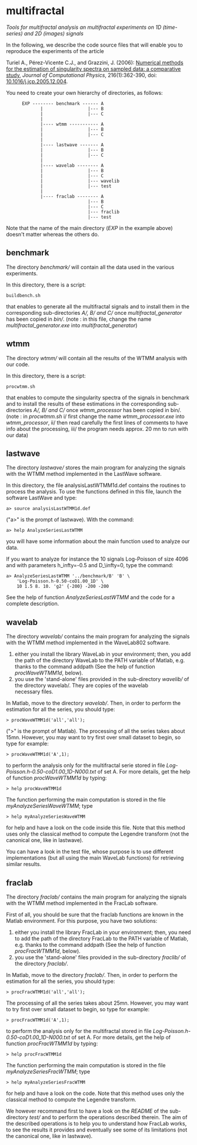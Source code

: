 # multifractal
_Tools for multifractal analysis an multifractal experiments on 1D (time-series) and 2D (images) signals_

In the following, we describe the code source files that will enable 
you to reproduce the experiments of the article

 Turiel A., Pérez-Vicente C.J., and Grazzini, J. (2006):
 [Numerical methods for the estimation of singularity spectra on sampled data: a comparative study](http://www.sciencedirect.com/science/article/pii/S0021999105005565),
 _Journal of Computational Physics_, 216(1):362-390,
 doi: [10.1016/j.jcp.2005.12.004](http://dx.doi.org/10.1016/j.jcp.2005.12.004).

You need to create your own hierarchy of directories, as follows:

          EXP -------- benchmark ------ A
                 |                 |--- B
                 |                 |--- C   
                 |          
                 |---- wtmm ----------- A     
                 |                 |--- B
                 |                 |--- C        
                 |          
                 |---- lastwave ------- A
                 |                 |--- B
                 |                 |--- C
                 |          
                 |---- wavelab -------- A
                 |                 |--- B
                 |                 |--- C
                 |                 |--- wavelib
                 |                 |--- test
                 |          
                 |---- fraclab -------- A
                                   |--- B
                                   |--- C
                                   |--- fraclib
                                   |--- test
 
Note that the name of the main directory (_EXP_ in the example above) 
doesn't matter whereas the others do.

benchmark
---------

The directory _benchmark/_ will contain all the data used in the various
experiments. 

In this directory, there is a script:

	buildbench.sh 
that enables to generate all the multifractal signals and to install 
them in the corresponding sub-directories _A/, B/ and C/_ once 
_multifractal_generator_ has been copied in _bin/_.
(note : in this file, change the name _multifractal_generator.exe_
into _multifractal_generator_)

wtmm
----

The directory _wtmm/_ will contain all the results of the WTMM analysis 
with our code.

In this directory, there is a script:

	procwtmm.sh
that enables to compute the singularity spectra of the signals in 
benchmark and to install the results of these estimations in the 
corresponding sub-directories _A/, B/ and C/_ once _wtmm_processor_ has 
been copied in bin/.
(note : in _procwtmm.sh_ 
   i/ first change the name _wtmm_processor.exe_ into _wtmm_processor_, 
   ii/ then read carefully the first lines of comments to have info about the processing, 
  iii/ the program needs approx. 20 mn to run with our data)

lastwave
--------

The directory _lastwave/_ stores the main program for analyzing the 
signals with the WTMM method implemented in the LastWave software.

In this directory, the file analysisLastWTMM1d.def contains the 
routines to process the analysis. To use the functions defined in 
this file, launch the software LastWave and type:

 	a> source analysisLastWTMM1d.def
("a>" is the prompt of lastwave). With the command:

	a> help AnalyzeSeriesLastWTMM 
you will have some information about the main function used to 
analyze our data.

If you want to analyze for instance the 10 signals Log-Poisson of 
size 4096 and with parameters h_infty=-0.5 and D_\infty=0, type the 
command:

	a> AnalyzeSeriesLastWTMM '../benchmark/B' 'B' \
		'Log-Poisson.h-0.50-coD1.00_1D' \
		10 1.5 8. 10. 'g2' {-200} -200 -200 
See the help of function _AnalyzeSeriesLastWTMM_ and the code for a 
complete description.

wavelab
-------

The directory _wavelab/_ contains the main program for analyzing the
signals with the WTMM method implemented in the WaveLab802 software.

  1. either you install the library WaveLab in your environment; then, 
  you  add the path of the directory WaveLab to the PATH variable of 
  Matlab, e.g. thanks to the command addpath (See the help of function 
  _procWaveWTMM1d_, below).
  2. you use the 'stand-alone' files provided in the sub-directory
  _wavelib/_ of the directory wavelab/. They are copies of the wavelab  
  necessary files. 

In Matlab, move to the directory _wavelab/_. Then, in order to perform 
the estimation for all the series, you should type:

	> procWaveWTMM1d('all','all');
(">" is the prompt of Matlab). The processing of all the series takes 
about 15mn. 
However, you may want to try first over small dataset to begin, so 
type for example:

	> procWaveWTMM1d('A',1);
to perform the analysis only for the multifractal serie stored in file 
_Log-Poisson.h-0.50-coD1.00_1D-N000.txt_ of set A. For more details, get 
the help of function _procWaveWTMM1d_ by typing:

	> help procWaveWTMM1d
The function performing the main computation is stored in the file 
_myAnalyzeSeriesWaveWTMM_; type

	> help myAnalyzeSeriesWaveWTMM
for help and have a look on the code inside this file.
Note that this method uses only the classical method to compute the 
Legendre transform (not the canonical one, like in lastwave).

You can have a look in the test file, whose purpose is to use different 
implementations (but all using the main WaveLab functions) for 
retrieving similar results.

fraclab
-------

The directory _fraclab/_ contains the main program for analyzing the 
signals with the WTMM method implemented in the FracLab software.

First of all, you should be sure that the fraclab functions are known 
in the Matlab environment. For this purpose, you have two solutions:

  1. either you install the library FracLab in your environment; then, 
  you need to add the path of the directory FracLab to the PATH variable 
  of Matlab, e.g. thanks to the command addpath (See the help of function 
  _procFracWTMM1d_, below).
  2. you use the 'stand-alone' files provided in the sub-directory 
  _fraclib/_ of the directory _fraclab/_. 

In Matlab, move to the directory _fraclab/_. Then, in order to perform 
the estimation for all the series, you should type:

	> procFracWTMM1d('all','all');
The processing of all the series takes about 25mn. 
However, you may want to try first over small dataset to begin, so type 
for example:

	> procFracWTMM1d('A',1);
to perform the analysis only for the multifractal stored in file 
_Log-Poisson.h-0.50-coD1.00_1D-N000.txt_ of set A. For more details, get 
the help of function _procFracWTMM1d_ by typing:

	> help procFracWTMM1d
The function performing the main computation is stored in the file 
_myAnalyzeSeriesFracWTMM_; type

	> help myAnalyzeSeriesFracWTMM
for help and have a look on the code.
Note that this method uses only the classical method to compute the 
Legendre transform.

We however recommand first to have a look on the _README_ of the 
sub-directory _test/_ and to perform the operations described therein. 
The aim of the described operations is to help you to understand how
FracLab works, to see the results it provides and eventually see some 
of its limitations (not the canonical one, like in lastwave).
